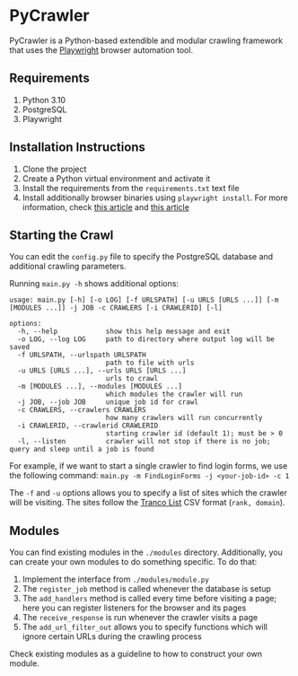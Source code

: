 # PyCrawler

PyCrawler is a Python-based extendible and modular crawling framework that uses the [Playwright](https://playwright.dev/) browser automation tool.

## Requirements
1. Python 3.10
2. PostgreSQL
3. Playwright

## Installation Instructions
1. Clone the project
2. Create a Python virtual environment and activate it
3. Install the requirements from the `requirements.txt` text file
4. Install additionally browser binaries using `playwright install`. For more information, check [this article](https://playwright.dev/python/docs/intro) and [this article](https://playwright.dev/python/docs/browsers)

## Starting the Crawl
You can edit the `config.py` file to specify the PostgreSQL database and additional crawling parameters.

Running `main.py -h` shows additional options:
```
usage: main.py [-h] [-o LOG] [-f URLSPATH] [-u URLS [URLS ...]] [-m [MODULES ...]] -j JOB -c CRAWLERS [-i CRAWLERID] [-l]

options:
  -h, --help            show this help message and exit
  -o LOG, --log LOG     path to directory where output log will be saved
  -f URLSPATH, --urlspath URLSPATH
                        path to file with urls
  -u URLS [URLS ...], --urls URLS [URLS ...]
                        urls to crawl
  -m [MODULES ...], --modules [MODULES ...]
                        which modules the crawler will run
  -j JOB, --job JOB     unique job id for crawl
  -c CRAWLERS, --crawlers CRAWLERS
                        how many crawlers will run concurrently
  -i CRAWLERID, --crawlerid CRAWLERID
                        starting crawler id (default 1); must be > 0
  -l, --listen          crawler will not stop if there is no job; query and sleep until a job is found
```

For example, if we want to start a single crawler to find login forms, we use the following command:
`main.py -m FindLoginForms -j <your-job-id> -c 1`

The `-f` and `-u` options allows you to specify a list of sites which the crawler will be visiting. The sites follow the [Tranco List](https://tranco-list.eu/) CSV format (`rank, domain`).

## Modules
You can find existing modules in the `./modules` directory. Additionally, you can create your own modules to do something specific. To do that:
1. Implement the interface from `./modules/module.py`
2. The `register_job` method is called whenever the database is setup
3. The `add_handlers` method is called every time before visiting a page; here you can register listeners for the browser and its pages
4. The `receive_response` is run whenever the crawler visits a page
5. The `add_url_filter_out` allows you to specify functions which will ignore certain URLs during the crawling process

Check existing modules as a guideline to how to construct your own module.
